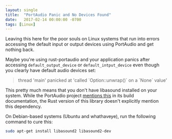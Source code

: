 ```yaml
---
layout: single
title:  "PortAudio Panic and No Devices Found"
date:   2017-02-14 00:00:00 -0700
tags: [Linux]
---
```


Leaving this here for the poor souls on Linux systems that run into errors accessing the default input or output devices using PortAudio and get nothing back.

<!--more-->

Maybe you're using rust-portaudio and your application panics after accessing `default_output_device` or `default_intput_device` even though you clearly have default audio devices set:

> thread 'main' panicked at 'called \`Option::unwrap()\` on a \`None\` value'

This pretty much means that you don't have libasound installed on your system. While the PortAudio project [mentions this](http://portaudio.com/docs/v19-doxydocs/compile_linux.html) in its build documentation, the Rust version of this library doesn't explicitly mention this dependency.

On Debian-based systems (Ubuntu and whathaveye), run the following command to cure this:

```bash
sudo apt-get install libasound2 libasound2-dev
```
